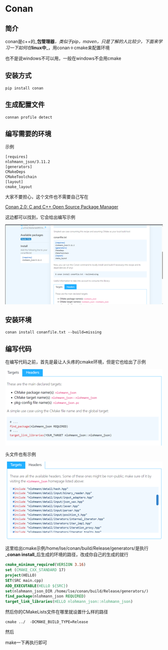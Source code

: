 # Conan

## 简介

conan是c++的_**包管理器**_，类似于pip，maven，只是了解的人比较少，下面来学习一下如何在_**linux中**_，用conan＋cmake来配置环境

也不是说windows不可以用，一般在windows不会用cmake

## 安装方式

```shell
pip install conan
```

## 生成配置文件

```shell
connan profile detect
```

## 编写需要的环境

示例

```
[requires]
nlohmann_json/3.11.2
[generators]
CMakeDeps
CMakeToolchain
[layout]
cmake_layout
```

大家不要担心，这个文件也不需要自己写在

[Conan 2.0: C and C++ Open Source Package Manager](https://conan.io/center)

这边都可以找到，它会给出编写示例

![](https://raw.githubusercontent.com/lsewcx/markdown/main/img/202310142049413.png)

## 安装环境

```
conan install conanfile.txt --build=missing
```

## 编写代码

在编写代码之前，首先是最让人头疼的cmake环境，但是它也给出了示例

![](https://raw.githubusercontent.com/lsewcx/markdown/main/img/202310142044289.png)

头文件也有示例

![](https://raw.githubusercontent.com/lsewcx/markdown/main/img/202310142044888.png)

这里给出cmake示例/home/lse/conan/build/Release/generators/是执行_**conan install**_后生成的环境的路径，改成你自己的生成的就行

```cmake
cmake_minimum_required(VERSION 3.16)
set (CMAKE_CXX_STANDARD 17)
project(HELLO)
SET(SRC main.cpp)
ADD_EXECUTABLE(HELLO ${SRC})
set(nlohmann_json_DIR /home/lse/conan/build/Release/generators/)
find_package(nlohmann_json REQUIRED)
target_link_libraries(HELLO nlohmann_json::nlohmann_json)
```

然后你的CMakeLists文件在哪里就设置什么样的路径

```shell
cmake ../  -DCMAKE_BUILD_TYPE=Release
```

然后

make一下再执行即可
